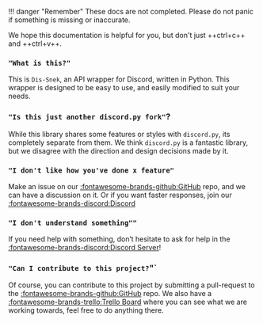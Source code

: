 !!! danger "Remember"
    These docs are not completed. Please do not panic if something is missing or inaccurate.

We hope this documentation is helpful for you, but don't just ++ctrl+c++ and ++ctrl+v++.

### `"What is this?"`
This is `Dis-Snek`, an API wrapper for Discord, written in Python. This wrapper is designed to be easy to use, and easily modified to suit your needs. 

### `"Is this just another discord.py fork"`?
While this library shares some features or styles with `discord.py`, its completely separate from them. We think `discord.py` is a fantastic library, but we disagree with the direction and design decisions made by it.

### `"I don't like how you've done x feature"`
Make an issue on our [:fontawesome-brands-github:GitHub](https://github.com/Discord-Snake-Pit/Dis-Snek) repo, and we can have a discussion on it. Or if you want faster responses, join our [:fontawesome-brands-discord:Discord](https://discord.gg/WCtUY2CRVu)

### `"I don't understand something""`
If you need help with something, don’t hesitate to ask for help in the [:fontawesome-brands-discord:Discord Server](https://discord.gg/WCtUY2CRVu)!

### `"Can I contribute to this project?`"`
Of course, you can contribute to this project by submitting a pull-request to the [:fontawesome-brands-github:GitHub](https://github.com/Discord-Snake-Pit/Dis-Snek) repo. We also have a [:fontawesome-brands-trello:Trello Board](https://trello.com/b/LVjnmYKt/dev-board) where you can see what we are working towards, feel free to do anything there.